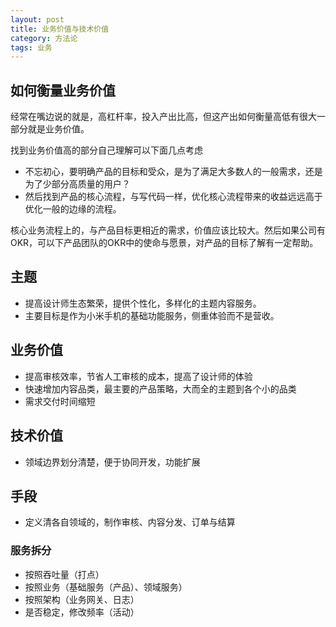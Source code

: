 ```yaml
---
layout: post
title: 业务价值与技术价值
category: 方法论
tags: 业务
---
```


## 如何衡量业务价值
经常在嘴边说的就是，高杠杆率，投入产出比高，但这产出如何衡量高低有很大一部分就是业务价值。

找到业务价值高的部分自己理解可以下面几点考虑
- 不忘初心，要明确产品的目标和受众，是为了满足大多数人的一般需求，还是为了少部分高质量的用户？
- 然后找到产品的核心流程，与写代码一样，优化核心流程带来的收益远远高于优化一般的边缘的流程。

核心业务流程上的，与产品目标更相近的需求，价值应该比较大。然后如果公司有OKR，可以下产品团队的OKR中的使命与愿景，对产品的目标了解有一定帮助。

## 主题
- 提高设计师生态繁荣，提供个性化，多样化的主题内容服务。
- 主要目标是作为小米手机的基础功能服务，侧重体验而不是营收。

## 业务价值
- 提高审核效率，节省人工审核的成本，提高了设计师的体验
- 快速增加内容品类，最主要的产品策略，大而全的主题到各个小的品类
- 需求交付时间缩短

## 技术价值
- 领域边界划分清楚，便于协同开发，功能扩展

## 手段
- 定义清各自领域的，制作审核、内容分发、订单与结算

### 服务拆分
- 按照吞吐量（打点）
- 按照业务（基础服务（产品）、领域服务）
- 按照架构（业务网关、日志）
- 是否稳定，修改频率（活动）







